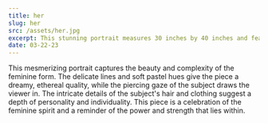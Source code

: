 ```yaml
---
title: her
slug: her
src: /assets/her.jpg
excerpt: This stunning portrait measures 30 inches by 40 inches and features a delicate, ethereal subject with intricate details in her hair and clothing.
date: 03-22-23
---
```


This mesmerizing portrait captures the beauty and complexity of the feminine form. The delicate lines and soft pastel hues give the piece a dreamy, ethereal quality, while the piercing gaze of the subject draws the viewer in. The intricate details of the subject's hair and clothing suggest a depth of personality and individuality. This piece is a celebration of the feminine spirit and a reminder of the power and strength that lies within.
